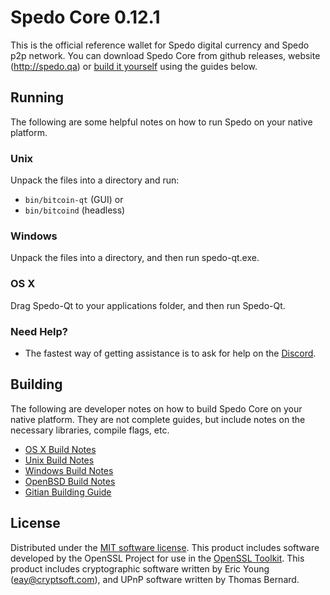 Spedo Core 0.12.1
=====================

This is the official reference wallet for Spedo digital currency and Spedo p2p network. You can download Spedo Core from github releases, website (http://spedo.qa) or [build it yourself](#building) using the guides below.

Running
---------------------
The following are some helpful notes on how to run Spedo on your native platform.

### Unix

Unpack the files into a directory and run:

- `bin/bitcoin-qt` (GUI) or
- `bin/bitcoind` (headless)

### Windows

Unpack the files into a directory, and then run spedo-qt.exe.

### OS X

Drag Spedo-Qt to your applications folder, and then run Spedo-Qt.

### Need Help?

* The fastest way of getting assistance is to ask for help on the [Discord](https://discord.gg/3A7JfsB).

Building
---------------------
The following are developer notes on how to build Spedo Core on your native platform. They are not complete guides, but include notes on the necessary libraries, compile flags, etc.

- [OS X Build Notes](build-osx.md)
- [Unix Build Notes](build-unix.md)
- [Windows Build Notes](build-windows.md)
- [OpenBSD Build Notes](build-openbsd.md)
- [Gitian Building Guide](gitian-building.md)

License
---------------------
Distributed under the [MIT software license](http://www.opensource.org/licenses/mit-license.php).
This product includes software developed by the OpenSSL Project for use in the [OpenSSL Toolkit](https://www.openssl.org/). This product includes
cryptographic software written by Eric Young ([eay@cryptsoft.com](mailto:eay@cryptsoft.com)), and UPnP software written by Thomas Bernard.
